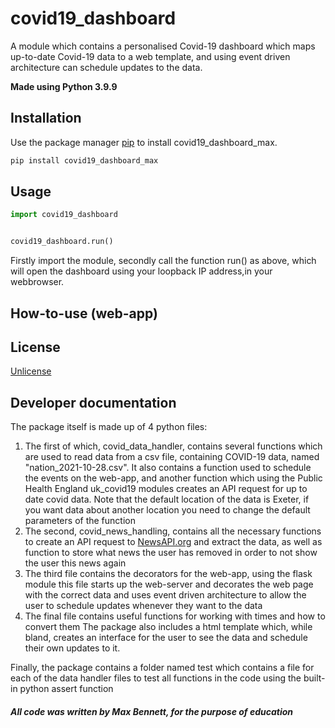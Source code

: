 # covid19_dashboard

A module which contains a personalised Covid-19 dashboard which maps up-to-date Covid-19 data to a web template, and using event driven architecture can schedule updates to the data.

**Made using Python 3.9.9**

## Installation

Use the package manager [pip](https://pip.pypa.io/en/stable/) to install covid19_dashboard_max.

```bash
pip install covid19_dashboard_max
```

## Usage

```python
import covid19_dashboard


covid19_dashboard.run()
```
Firstly import the module, secondly call the function run() as above, which will open the dashboard using your loopback IP address,in your webbrowser.


## How-to-use (web-app)


## License
[Unlicense](https://choosealicense.com/licenses/unlicense/)

## Developer documentation
The package itself is made up of 4 python files:
1. The first of which, covid_data_handler, contains several functions which are used to read data from a csv file, containing COVID-19 data, named "nation_2021-10-28.csv". It also contains a function used to schedule the events on the web-app, and another function which using the Public Health England uk_covid19 modules creates an API request for up to date covid data. Note that the default location of the data is Exeter, if you want data about another location you need to change the default parameters of the function
2. The second, covid_news_handling, contains all the necessary functions to create an API request to [NewsAPI.org](https://newsapi.org/) and extract the data, as well as function to store what news the user has removed in order to not show the user this news again
3. The third file contains the decorators for the web-app, using the flask module this file starts up the web-server and decorates the web page with the correct data and uses event driven architecture to allow the user to schedule updates whenever they want to the data
4. The final file contains useful functions for working with times and how to convert them
The package also includes a html template which, while bland, creates an interface for the user to see the data and schedule their own updates to it.

Finally, the package contains a folder named test which contains a file for each of the data handler files to test all functions in the code using the built-in python assert function

##### All code was written by Max Bennett, for the purpose of education